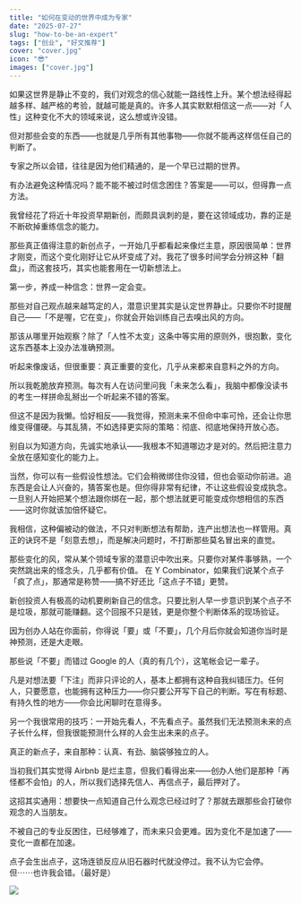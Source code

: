 ```yaml
---
title: "如何在变动的世界中成为专家"
date: "2025-07-27"
slug: "how-to-be-an-expert"
tags: ["创业", "好文推荐"]
cover: "cover.jpg"
icon: "😎"
images: ["cover.jpg"]
---
```

如果这世界是静止不变的，我们对观念的信心就能一路线性上升。某个想法经得起越多样、越严格的考验，就越可能是真的。许多人其实默默相信这一点——对「人性」这种变化不大的领域来说，这么想或许没错。



但对那些会变的东西——也就是几乎所有其他事物——你就不能再这样信任自己的判断了。



专家之所以会错，往往是因为他们精通的，是一个早已过期的世界。



有办法避免这种情况吗？能不能不被过时信念困住？答案是——可以，但得靠一点方法。



我曾经花了将近十年投资早期新创，而颇具讽刺的是，要在这领域成功，靠的正是不断砍掉重练信念的能力。



那些真正值得注意的新创点子，一开始几乎都看起来像烂主意，原因很简单：世界才刚变，而这个变化刚好让它从坏变成了对。我花了很多时间学会分辨这种「翻盘」，而这套技巧，其实也能套用在一切新想法上。



第一步，养成一种信念：世界一定会变。



那些对自己观点越来越笃定的人，潜意识里其实是认定世界静止。只要你不时提醒自己——「不是喔，它在变」，你就会开始训练自己去嗅出风的方向。



那该从哪里开始观察？除了「人性不太变」这条中等实用的原则外，很抱歉，变化这东西基本上没办法准确预测。



听起来像废话，但很重要：真正重要的变化，几乎从来都来自意料之外的方向。



所以我乾脆放弃预测。每次有人在访问里问我「未来怎么看」，我脑中都像没读书的考生一样拼命乱掰出一个听起来不错的答案。



但这不是因为我懒。恰好相反——我觉得，预测未来不但命中率可怜，还会让你思维变得僵硬。与其乱猜，不如选择更实际的策略：彻底、彻底地保持开放心态。



别自以为知道方向，先诚实地承认——我根本不知道哪边才是对的。然后把注意力全放在感知变化的能力上。



当然，你可以有一些假设性想法。它们会稍微绑住你没错，但也会驱动你前进。追东西是会让人兴奋的，猜答案也是。但你得非常有纪律，不让这些假设变成执念。
一旦别人开始把某个想法跟你绑在一起，那个想法就更可能变成你想相信的东西——这时你就该加倍怀疑它。



我相信，这种偏被动的做法，不只对判断想法有帮助，连产出想法也一样管用。真正的诀窍不是「刻意去想」，而是解决问题时，不打断那些莫名冒出来的直觉。



那些变化的风，常从某个领域专家的潜意识中吹出来。只要你对某件事够熟，一个突然跳出来的怪念头，几乎都有价值。
在 Y Combinator，如果我们说某个点子「疯了点」，那通常是称赞——搞不好还比「这点子不错」更赞。



新创投资人有极高的动机要刷新自己的信念。只要比别人早一步意识到某个点子不是垃圾，那就可能赚翻。这个回报不只是钱，更是你整个判断体系的现场验证。



因为创办人站在你面前，你得说「要」或「不要」，几个月后你就会知道你当时是神预测，还是大走眼。



那些说「不要」而错过 Google 的人（真的有几个），这笔帐会记一辈子。



凡是对想法要「下注」而非只评论的人，基本上都拥有这种自我纠错压力。任何人，只要愿意，也能拥有这种压力——你只要公开写下自己的判断。写在有标题、有持久性的地方——你会比闲聊时在意得多。



另一个我很常用的技巧：一开始先看人，不先看点子。虽然我们无法预测未来的点子长什么样，但我很能预测什么样的人会生出未来的点子。



真正的新点子，来自那种：认真、有劲、脑袋够独立的人。



当初我们其实觉得 Airbnb 是烂主意，但我们看得出来——创办人他们是那种「再怪都不会怕」的人，所以我们选择先信人、再信点子，最后押对了。



这招其实通用：想要快一点知道自己什么观念已经过时了？那就去跟那些会打破你观念的人当朋友。



不被自己的专业反困住，已经够难了，而未来只会更难。因为变化不是加速了——变化一直都在加速。



点子会生出点子，这场连锁反应从旧石器时代就没停过。我不认为它会停。
但⋯⋯也许我会错。（最好是）




![](https://prod-files-secure.s3.us-west-2.amazonaws.com/112d0858-5090-4d34-a606-b75eb8d65fd2/46476355-9cf3-4e99-9b7a-3531bc426380/1000202064.png?X-Amz-Algorithm=AWS4-HMAC-SHA256&X-Amz-Content-Sha256=UNSIGNED-PAYLOAD&X-Amz-Credential=ASIAZI2LB466RD4XFIRC%2F20251020%2Fus-west-2%2Fs3%2Faws4_request&X-Amz-Date=20251020T184646Z&X-Amz-Expires=3600&X-Amz-Security-Token=IQoJb3JpZ2luX2VjEEgaCXVzLXdlc3QtMiJGMEQCIGoXD6%2F9vvZo0VxX3IBpaNQTzyAiZq8976T2%2Bwt%2FPPIVAiA%2BeNdMVj2EYEG1t40qlxvhi78GnKOe31Flt%2FjhARgJNyqIBAjx%2F%2F%2F%2F%2F%2F%2F%2F%2F%2F8BEAAaDDYzNzQyMzE4MzgwNSIM1Zuj20NSjjxpS%2BO9KtwD3egIk1QRFwLZHKQQRDwyyYBBpiPuX7QF0ntRUEm9x96pvga1GXYNd7ZkDtsK5moIWnm32PBVy5MygxgSrdjd%2BacoTU0I42NCz7nvD8eZWjkRWcBdDhWlrayYEzOI5Y3jzQ5g1mRu%2FrP7GVS0Ge0BIEas5%2FtCegvplaPh%2FiH9NLrjug9%2BtkBVZ%2BW%2FZh4%2FbTx0xddo9LiQflDYBH7KdnY2CBbPngDhikcZVJ%2FqFPxiuFBNgJmcStI8QJETt1SUHrtvjo0MbKQNOUGcSVku1b6zvUQi%2Fz7y4rzm2EN8C%2Bu57aGm2S6zM0lFKB0xBXFgj2zYiu%2F0SiSYRqr0%2FcvtTXXN9Gqwv9tRqLDyWBC1%2Bez2Jyc9Lk7KCk0A8XKYiXMMxDIQsDKKjZCJRHu4rCkIqg71rcdeEVknK4nL79F3v%2BV%2FPYj9%2FR0awVwAAEo7rq1XwdzVr1JiKZudpPYsshiwmqbjz0H16VdJNunCUmtSV4%2F0spxOoTaUTkaPMH63V6UytiTAqW%2F5LKjFlIa68D4Iisb2%2BUf4wb0w7v1LF2x20WSqVhVibyhaKg3oeoIoED%2F2w29OzMFo5PDZ2ag9JEFAus0Emkjfv0gGK14EbRDb73y9PmHhmRemrd%2FjWxY9V%2Bsw4LfZxwY6pgHc0he7VVgmf2Unfes0rz0rMZRKjVbEGpIQ9igC0b7Os0hIdt5bteACwziwnGOM5crV0xz5QBSdy%2BXkA4XUQpfzReT1ka1yXB33WX6r3k9Msw%2FIhg6JbGqKd2%2FSk1C5FPgT5M0lhENBsUGYdyvXAhxQVqLi0l3oKruJ4leFhw1XF6XhPQS3nrlkQ8UnTU8ZPcbroZg%2Ba1MNjQLnDghqDwznw81nVZ6g&X-Amz-Signature=8df48e06bcd85cba4d8fb014edc3fe489bab3e882b4b1f92f57fd0923885aaed&X-Amz-SignedHeaders=host&x-amz-checksum-mode=ENABLED&x-id=GetObject)

